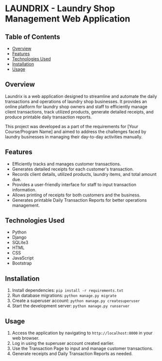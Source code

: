 # LAUNDRIX - Laundry Shop Management Web Application

## Table of Contents

- [Overview](#overview)
- [Features](#features)
- [Technologies Used](#technologies-used)
- [Installation](#installation)
- [Usage](#usage)


## Overview

Laundrix is a web application designed to streamline and automate the daily transactions and operations of laundry shop businesses. It provides an online platform for laundry shop owners and staff to efficiently manage client transactions, track utilized products, generate detailed receipts, and produce printable daily transaction reports.

This project was developed as a part of the requirements for [Your Course/Program Name] and aimed to address the challenges faced by laundry businesses in managing their day-to-day activities manually.

## Features

- Efficiently tracks and manages customer transactions.
- Generates detailed receipts for each customer's transaction.
- Records client details, utilized products, laundry items, and total amount due.
- Provides a user-friendly interface for staff to input transaction information.
- Allows printing of receipts for both customers and the business.
- Generates printable Daily Transaction Reports for better operations management.

## Technologies Used

- Python
- Django
- SQLite3
- HTML
- CSS
- JavaScript
- Bootstrap

## Installation

1. Install dependencies: `pip install -r requirements.txt`
2. Run database migrations: `python manage.py migrate`
3. Create a superuser account: `python manage.py createsuperuser`
4. Start the development server: `python manage.py runserver`

## Usage

1. Access the application by navigating to `http://localhost:8000` in your web browser.
2. Log in using the superuser account created earlier.
3. Use the Transaction Page to input and manage customer transactions.
4. Generate receipts and Daily Transaction Reports as needed.


